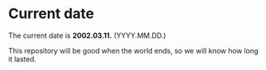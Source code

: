 # Current date

The current date is **2002.03.11.** (YYYY.MM.DD.)

This repository will be good when the world ends, so we will know how long it lasted.